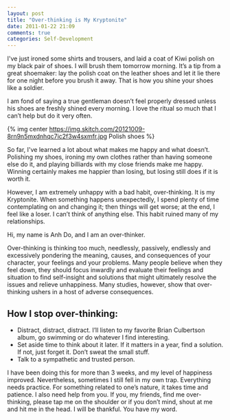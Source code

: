 ```yaml
---
layout: post
title: "Over-thinking is My Kryptonite"
date: 2011-01-22 21:09
comments: true
categories: Self-Development
---
```


I've just ironed some shirts and trousers, and laid a coat of Kiwi polish on my black pair of shoes. I will brush them tomorrow morning. It’s a tip from a great shoemaker: lay the polish coat on the leather shoes and let it lie there for one night before you brush it away. That is how you shine your shoes like a soldier.

<!--more-->

I am fond of saying a true gentleman doesn’t feel properly dressed unless his shoes are freshly shined every morning. I love the ritual so much that I can’t help but do it very often.

{% img center https://img.skitch.com/20121009-8rn9n5mxdnhqc7ic2f3w4sxmfr.jpg Polish shoes %}

So far, I've learned a lot about what makes me happy and what doesn’t. Polishing my shoes, ironing my own clothes rather than having someone else do it, and playing billiards with my close friends make me happy. Winning certainly makes me happier than losing, but losing still does if it is worth it.

However, I am extremely unhappy with a bad habit, over-thinking. It is my Kryptonite. When something happens unexpectedly, I spend plenty of time contemplating on and changing it; then things will get worse; at the end, I feel like a loser. I can’t think of anything else. This habit ruined many of my relationships.

Hi, my name is Anh Do, and I am an over-thinker.

Over-thinking is thinking too much, needlessly, passively, endlessly and excessively pondering the meaning, causes, and consequences of your character, your feelings and your problems. Many people believe when they feel down, they should focus inwardly and evaluate their feelings and situation to find self-insight and solutions that might ultimately resolve the issues and relieve unhappiness. Many studies, however, show that over-thinking ushers in a host of adverse consequences.

## How I stop over-thinking:
* Distract, distract, distract. I’ll listen to my favorite Brian Culbertson album, go swimming or do whatever I find interesting.
* Set aside time to think about it later. If it matters in a year, find a solution. If not, just forget it. Don’t sweat the small stuff.
* Talk to a sympathetic and trusted person.

I have been doing this for more than 3 weeks, and my level of happiness improved. Nevertheless, sometimes I still fell in my own trap. Everything needs practice. For something related to one’s nature, it takes time and patience. I also need help from you. If you, my friends, find me over-thinking, please tap me on the shoulder or if you don’t mind, shout at me and hit me in the head. I will be thankful. You have my word.
